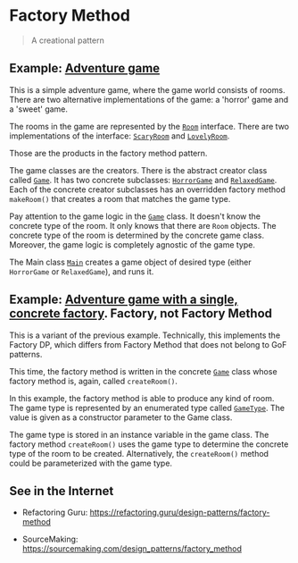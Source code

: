 # Factory Method

> A creational pattern

## Example: [Adventure game](../../src/main/java/factory_method/adventure)

This is a simple adventure game, where the game world consists of rooms. There are two alternative implementations of the game: a 'horror' game and a 'sweet' game.

The rooms in the game are represented by the [`Room`](../../src/main/java/factory_method/adventure/Room.java) interface. There are two implementations of the interface: [`ScaryRoom`](../../src/main/java/factory_method/adventure/ScaryRoom.java) and [`LovelyRoom`](../../src/main/java/factory_method/adventure/LovelyRoom.java).

Those are the products in the factory method pattern.

The game classes are the creators. There is the abstract creator class called [`Game`](../../src/main/java/factory_method/adventure/Game.java). It has two concrete subclasses: [`HorrorGame`](../../src/main/java/factory_method/adventure/HorrorGame.java) and [`RelaxedGame`](../../src/main/java/factory_method/adventure/RelaxedGame.java). Each of the concrete creator subclasses has an overridden factory method `makeRoom()` that creates a room that matches the game type.

Pay attention to the game logic in the [`Game`](../../src/main/java/factory_method/adventure/Game.java) class. It doesn't know the concrete type of the room. It only knows that there are `Room` objects. The concrete type of the room is determined by the concrete game class. Moreover, the game logic is completely agnostic of the game type.

The Main class [`Main`](../../src/main/java/factory_method/adventure/Main.java) creates a game object of desired type
(either `HorrorGame` or `RelaxedGame`), and runs it.



## Example: [Adventure game with a single, concrete factory](../../src/main/java/factory_method/adventure_single_factory). Factory, not Factory Method

This is a variant of the previous example. Technically, this implements the Factory DP, which differs from Factory Method that does not belong to GoF patterns.

This time, the factory method is written in the concrete [`Game`](../../src/main/java/factory_method/adventure_single_factory/Game.java) class whose factory method is, again, called `createRoom()`.

In this example, the factory method is able to produce any kind of room. The game type is represented by an enumerated type called [`GameType`](../../src/main/java/factory_method/adventure_single_factory/GameType.java). The value is given as a constructor parameter to the Game class.

The game type is stored in an instance variable in the game class. The factory method `createRoom()` uses the game type to determine the concrete type of the room to be created. Alternatively, the `createRoom()` method could be parameterized with the game type.

## See in the Internet

- Refactoring Guru: https://refactoring.guru/design-patterns/factory-method

- SourceMaking: https://sourcemaking.com/design_patterns/factory_method

